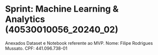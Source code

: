 # Sprint: Machine Learning & Analytics (40530010056_20240_02)
Anexados Dataset e Notebook referente ao MVP.
Nome: Filipe Rodrigues Mussato. CPF: 441.096.738-01
